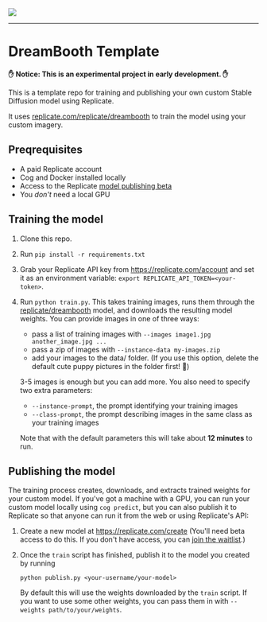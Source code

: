 <img src="https://i.imgflip.com/70fpy9.jpg">

---

# DreamBooth Template

**✋ Notice: This is an experimental project in early development. ✋**

This is a template repo for training and publishing your own custom Stable Diffusion model using Replicate.

It uses [replicate.com/replicate/dreambooth](https://replicate.com/replicate/dreambooth) to train the model using your custom imagery.

## Preqrequisites

- A paid Replicate account
- Cog and Docker installed locally
- Access to the Replicate [model publishing beta](https://replicate.com/join)
- You _don't_ need a local GPU

## Training the model

1. Clone this repo.
1. Run `pip install -r requirements.txt`
1. Grab your Replicate API key from https://replicate.com/account and set it as an environment variable: `export REPLICATE_API_TOKEN=<your-token>`.
1. Run `python train.py`. This takes training images, runs them through the [replicate/dreambooth](https://replicate.com/replicate/dreambooth) model, and downloads the resulting model weights. You can provide images in one of three ways:

   - pass a list of training images with `--images image1.jpg another_image.jpg ...`
   - pass a zip of images with `--instance-data my-images.zip`
   - add your images to the data/ folder. (If you use this option, delete the default cute puppy pictures in the folder first! 🐾)

   3-5 images is enough but you can add more. You also need to specify two extra parameters:

   - `--instance-prompt`, the prompt identifying your training images
   - `--class-prompt`, the prompt describing images in the same class as your training images

   Note that with the default parameters this will take about **12 minutes** to run.

## Publishing the model

The training process creates, downloads, and extracts trained weights for your custom model. If you've got a machine with a GPU, you can run your custom model locally using `cog predict`, but you can also publish it to Replicate so that anyone can run it from the web or using Replicate's API:

1. Create a new model at https://replicate.com/create (You'll need beta access to do this. If you don't have access, you can [join the waitlist](https://replicate.com/join).)
1. Once the `train` script has finished, publish it to the model you created by running

       python publish.py <your-username/your-model>

   By default this will use the weights downloaded by the `train` script. If you want to use some other weights, you can pass them in with `--weights path/to/your/weights`.
